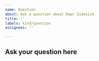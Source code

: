```yaml
---
name: Question
about: Ask a question about Dapr Sidekick
title: ''
labels: kind/question
assignees: ''

---
```

## Ask your question here
